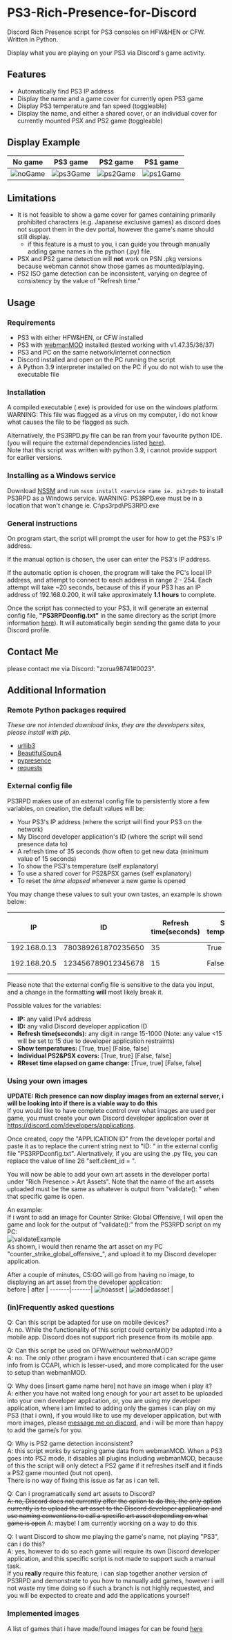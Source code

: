 # PS3-Rich-Presence-for-Discord
Discord Rich Presence script for PS3 consoles on HFW&HEN or CFW.
Written in Python.

Display what you are playing on your PS3 via Discord's game activity.

## Features
* Automatically find PS3 IP address
* Display the name and a game cover for currently open PS3 game
* Display PS3 temperature and fan speed (toggleable)
* Display the name, and either a shared cover, or an individual cover for currently mounted PSX and PS2 game (toggleable)

## Display Example
 No game 	| 	PS3 game 	|	PS2 game 	|	PS1 game 	|
 -----------|---------------|---------------|---------------|
 ![noGame](https://i.imgur.com/lw1vMGz.png) | ![ps3Game](https://i.imgur.com/aQxcbQG.png) | ![ps2Game](https://i.imgur.com/Z5vYdog.png) | ![ps1Game](https://i.imgur.com/7qfsisz.png) |

## Limitations
* It is not feasible to show a game cover for games containing primarily prohibited characters (e.g. Japanese exclusive games) as discord does not support them in the dev portal, however the game's name should still display.
	- if this feature is a must to you, i can guide you through manually adding game names in the python (.py) file.
* PSX and PS2 game detection will **not** work on PSN .pkg versions because webman cannot show those games as mounted/playing.
* PS2 ISO game detection can be inconsistent, varying on degree of consistency by the value of "Refresh time."

## Usage

### Requirements
* PS3 with either HFW&HEN, or CFW installed
* PS3 with [webmanMOD](https://github.com/aldostools/webMAN-MOD/releases) installed (tested working with v1.47.35/36/37)
* PS3 and PC on the same network/internet connection
* Discord installed and open on the PC running the script
* A Python 3.9 interpreter installed on the PC if you do not wish to use the executable file

### Installation
A compiled executable (.exe) is provided for use on the windows platform.  
WARNING: This file was flagged as a virus on my computer, i do not know what causes the file to be flagged as such.

Alternatively, the PS3RPD.py file can be ran from your favourite python IDE. (you will require the external dependencies listed [here](https://github.com/zorua98741/PS3-Rich-Presence-for-Discord#remote-python-packages-required)).  
Note that this script was written with python 3.9, i cannot provide support for earlier versions.

### Installing as a Windows service
Download [NSSM](nssm.cc/release/nssm-2.24.zip) and run `nssm install <service name ie. ps3rpd>` to install PS3RPD as a Windows service.
WARNING: PS3RPD.exe must be in a location that won't change ie. C:\ps3rpd\PS3RPD.exe

### General instructions
On program start, the script will prompt the user for how to get the PS3's IP address.

If the manual option is chosen, the user can enter the PS3's IP address.

If the automatic option is chosen, the program will take the PC's local IP address, and attempt to connect to each address in range 2 - 254.
Each attempt will take ~20 seconds, because of this if your PS3 has an IP address of 192.168.0.200, it will take approximately **1.1 hours** to complete.

Once the script has connected to your PS3, it will generate an external config file, **"PS3RPDconfig.txt"** in the same directory as the script (more information [here](https://github.com/zorua98741/PS3-Rich-Presence-for-Discord#external-config-file)). It will automatically begin sending the game data to your Discord profile.

## Contact Me
please contact me via Discord: "zorua98741#0023".


## Additional Information

### Remote Python packages required
*These are not intended download links, they are the developers sites, please install with pip.*
* [urllib3](https://urllib3.readthedocs.io/en/stable/)
* [BeautifulSoup4](https://www.crummy.com/software/BeautifulSoup/)
* [pypresence](https://github.com/qwertyquerty/pypresence)
* [requests](https://docs.python-requests.org/en/latest/)

### External config file
PS3RPD makes use of an external config file to persistently store a few variables, on creation, the default values will be:
* Your PS3's IP address 	(where the script will find your PS3 on the network)
* My Discord developer application's ID 		(where the script will send presence data to)
* A refresh time of 35 seconds 					(how often to get new data (minimum value of 15 seconds)
* To show the PS3's temperature 				(self explanatory)
* To use a shared cover for PS2&PSX games   	(self explanatory) 
* To reset the *time elapsed* whenever a new game is opened

You may change these values to suit your own tastes, an example is shown below:

IP | ID | Refresh time(seconds) | Show temperatures | Individual PS2&PSX covers | Output |
---|----|-----------------------|-------------------|---------------------------|--------|
192.168.0.13 | 780389261870235650 | 35 | True | False | ![defaults](https://i.imgur.com/E7M4yie.png) |
192.168.20.5 | 123456789012345678 | 15 | False | True | ![noTemp,indivCover](https://i.imgur.com/QHMxhnj.png) |

Please note that the external config file is sensitive to the data you input, and a change in the formatting **will** most likely break it.

Possible values for the variables:  
* __IP:__ any valid IPv4 address
* __ID:__ any valid Discord developer application ID
* __Refresh time(seconds):__ any digit in range 15-1000 	(Note: any value <15 will be set to 15 due to developer application restraints)
* __Show temperatures:__ [True, true] [False, false]
* __Individual PS2&PSX covers:__ [True, true] [False, false]
* __RReset time elapsed on game change:__ [True, true] [False, false]

### Using your own images
**UPDATE: Rich presence can now display images from an external server, i will be looking into if there is a viable way to do this**  
If you would like to have complete control over what images are used per game, you must create your own Discord developer application over at https://discord.com/developers/applications.

Once created, copy the "APPLICATION ID" from the developer portal and paste it as to replace the current string next to "ID: " in the external config file "PS3RPDconfig.txt".
Alertnatively, if you are using the .py file, you can replace the value of line 26 "self.client_id = ".

You will now be able to add your own art assets in the developer portal under "Rich Presence > Art Assets". Note that the name of the art assets uploaded must be the same as whatever is output from "validate(): " when that specific game is open.

An example:  
If i want to add an image for Counter Strike: Global Offensive, I will open the game and look for the output of "validate():" from the PS3RPD script on my PC:  
![validateExample](https://i.imgur.com/7EEgUYn.png)  
As shown, i would then rename the art asset on my PC "counter_strike_global_offensive_", and upload it to my Discord developer application.

After a couple of minutes, CS:GO will go from having no image, to displaying an art asset from the developer application:  
before | after |
-------|-------|
![noasset](https://i.imgur.com/8mJvYDH.png) | ![addedasset](https://i.imgur.com/XLIsIVV.png) |

### (in)Frequently asked questions
Q: Can this script be adapted for use on mobile devices?  
A: no. While the functionality of this script could certainly be adapted into a mobile app. Discord does not support rich presence from its mobile app.

Q: Can this script be used on OFW/without webmanMOD?  
A: no. The only other program i have encountered that i can scrape game info from is CCAPI, which is lesser-used, and more complicated for the user to setup than webmanMOD.

Q: Why does [insert game name here] not have an image when i play it?  
A: either you have not waited long enough for your art asset to be uploaded into your own developer application, or, you are using my developer application,
where i am limited to adding only the games i can play on my PS3 (that i own), if you would like to use my developer application, but with more images, please [message me on discord](https://github.com/zorua98741/PS3-Rich-Presence-for-Discord#contact-me),
and i will be more than happy to add the game/s for you.

Q: Why is PS2 game detection inconsistent?  
A: this script works by scraping game data from webmanMOD. When a PS3 goes into PS2 mode, it disables all plugins including webmanMOD,
because of this the script will only detect a PS2 game if it refreshes itself and it finds a PS2 game mounted (but not open).  
There is no way of fixing this issue as far as i can tell.

Q: Can i programatically send art assets to Discord?  
~~A: no, Discord does not currently offer the option to do this, 
the only option currently is to upload the art asset to the Discord developer application and use naming conventions to call a specific art asset depending on what game is open~~
A: maybe! I am currently working on a way to do this

Q: I want Discord to show me playing the game's name, not playing "PS3", can i do this?  
A: yes, however to do so each game will require its own Discord developer application, and this specific script is not made to support such a manual task.  
If you **really** require this feature, i can slap together another version of PS3RPD and demonstrate to you how to manually add games, however i will not waste my time doing so if such a branch is not highly requested, and you will be expected to create and add the applications yourself

### Implemented images
A list of games that i have made/found images for can be found [here](https://github.com/zorua98741/PS3-Rich-Presence-for-Discord/wiki/Implemented-images)